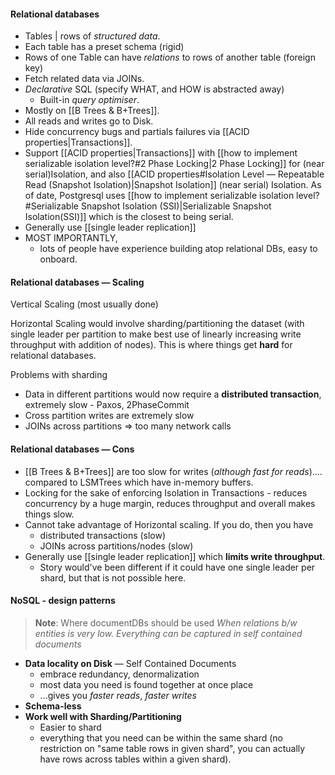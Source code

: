 #### Relational databases
- Tables | rows of _structured data_. 
- Each table has a preset schema (rigid)
- Rows of one Table can have _relations_ to rows of another table (foreign key)
- Fetch related data via JOINs.
- _Declarative_ SQL (specify WHAT, and HOW is abstracted away)
	- Built-in _query optimiser_.
- Mostly on [[B Trees & B+Trees]].
- All reads and writes go to Disk.
- Hide concurrency bugs and partials failures via [[ACID properties|Transactions]].
- Support [[ACID properties|Transactions]] with [[how to implement serializable isolation level?#2 Phase Locking|2 Phase Locking]] for (near serial)Isolation, and also [[ACID properties#Isolation Level — Repeatable Read (Snapshot Isolation)|Snapshot Isolation]] (near serial) Isolation. As of date, Postgresql uses [[how to implement serializable isolation level?#Serializable Snapshot Isolation (SSI)|Serializable Snapshot Isolation(SSI)]] which is the closest to being serial.
- Generally use  [[single leader replication]]
- MOST IMPORTANTLY,
	- lots of people have experience building atop relational DBs, easy to onboard. 

#### Relational databases  — Scaling
Vertical Scaling (most usually done)

Horizontal Scaling would involve sharding/partitioning the dataset (with single leader per partition to make best use of linearly increasing write throughput with addition of nodes). This is where things get **hard** for relational databases.

Problems with sharding
- Data in different partitions would now require a **distributed transaction**, extremely slow - Paxos, 2PhaseCommit
- Cross partition writes are extremely slow
- JOINs across partitions => too many network calls

#### Relational databases — Cons
- [[B Trees & B+Trees]] are too slow for writes (_although fast for reads_).... compared to LSMTrees which have in-memory buffers.
- Locking for the sake of enforcing Isolation in Transactions - reduces concurrency by a huge margin, reduces throughput and overall makes things slow.
- Cannot take advantage of Horizontal scaling. If you do, then you have
	- distributed transactions (slow)
	- JOINs across partitions/nodes (slow)
- Generally use [[single leader replication]] which **limits write throughput**.
	- Story would've been different if it could have one single leader per shard, but that is not possible here.


#### NoSQL - design patterns
> **Note**: Where documentDBs should be used
> _When relations b/w entities is very low.
> Everything can be captured in self contained documents_

- **Data locality on Disk** — Self Contained Documents
	- embrace redundancy, denormalization
	- most data you need is found together at once place
	- ...gives you _faster reads_, _faster writes_
- **Schema-less**
- **Work well with Sharding/Partitioning**
	- Easier to shard
	- everything that you need can be within the same shard (no restriction on "same table rows in given shard", you can actually have rows across tables within a given shard).
